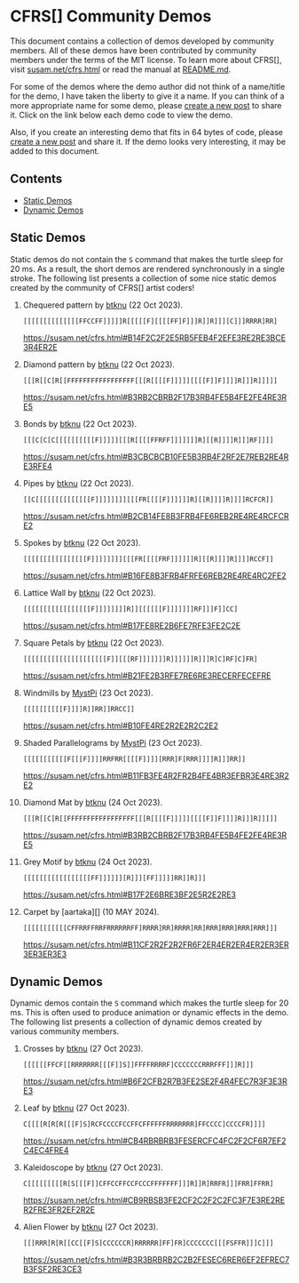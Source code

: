 CFRS[] Community Demos
======================

This document contains a collection of demos developed by community
members.  All of these demos have been contributed by community
members under the terms of the MIT license.  To learn more about
CFRS[], visit [susam.net/cfrs.html](https://susam.net/cfrs.html) or
read the manual at [README.md][].

For some of the demos where the demo author did not think of a
name/title for the demo, I have taken the liberty to give it a name.
If you can think of a more appropriate name for some demo, please
[create a new post][post] to share it.  Click on the link below each
demo code to view the demo.

Also, if you create an interesting demo that fits in 64 bytes of code,
please [create a new post][post] and share it.  If the demo looks very
interesting, it may be added to this document.

[README.md]: README.md
[post]: https://github.com/susam/cfrs/issues/new



Contents
--------

* [Static Demos](#static-demos)
* [Dynamic Demos](#dynamic-demos)


Static Demos
------------

Static demos do not contain the `S` command that makes the turtle
sleep for 20 ms.  As a result, the short demos are rendered
synchronously in a single stroke.  The following list presents a
collection of some nice static demos created by the community of
CFRS[] artist coders!

 1. Chequered pattern by [btknu][] (22 Oct 2023).

    ```
    [[[[[[[[[[[[[[FFCCFF]]]]]R[[[[[F][[[[FF]F]]]R]]R]]][C]]]RRRR]RR]
    ```

    <https://susam.net/cfrs.html#B14F2C2F2E5RB5FEB4F2EFE3RE2RE3BCE3R4ER2E>


 2. Diamond pattern by [btknu][] (22 Oct 2023).

    ```
    [[[R[[C[R[[FFFFFFFFFFFFFFFFF[[[R[[[[F]]]]][[[[F]]F]]]]R]]]R]]]]]
    ```

    <https://susam.net/cfrs.html#B3RB2CBRB2F17B3RB4FE5B4FE2FE4RE3RE5>

 3. Bonds by [btknu][] (22 Oct 2023).

    ```
    [[[C[C[C[[[[[[[[[[F]]]]][[[R[[[[FFRFF]]]]]]]R][[R]]]]R]]]RF]]]]
    ```

    <https://susam.net/cfrs.html#B3CBCBCB10FE5B3RB4F2RF2E7REB2RE4RE3RFE4>

 4. Pipes by [btknu][] (22 Oct 2023).

    ```
    [[C[[[[[[[[[[[[[[F]]]]]]]][[[FR[[[[F]]]]]]R][[R]]]]R]]]]RCFCR]]
    ```

    <https://susam.net/cfrs.html#B2CB14FE8B3FRB4FE6REB2RE4RE4RCFCRE2>

 5. Spokes by [btknu][] (22 Oct 2023).

    ```
    [[[[[[[[[[[[[[[[F]]]]]]]][[[FR[[[[FRF]]]]]]R][[R]]]]R]]]]RCCF]]
    ```

    <https://susam.net/cfrs.html#B16FE8B3FRB4FRFE6REB2RE4RE4RC2FE2>

 6. Lattice Wall by [btknu][] (22 Oct 2023).

    ```
    [[[[[[[[[[[[[[[[[F]]]]]]]]R]][[[[[[F]]]]]]]RF]]]F]]CC]
    ```

    <https://susam.net/cfrs.html#B17FE8RE2B6FE7RFE3FE2C2E>


 7. Square Petals by [btknu][] (22 Oct 2023).

    ```
    [[[[[[[[[[[[[[[[[[[[[F]][[[RF]]]]]]]R]]]]]]R]]]R]C]RF]C]FR]
    ```

    <https://susam.net/cfrs.html#B21FE2B3RFE7RE6RE3RECERFECEFRE>


 8. Windmills by [MystPi][] (23 Oct 2023).

    ```
    [[[[[[[[[[F]]]]R]]RR]]RRCC]]
    ```

    <https://susam.net/cfrs.html#B10FE4RE2R2E2R2C2E2>

 9. Shaded Parallelograms by [MystPi][] (23 Oct 2023).

    ```
    [[[[[[[[[[[F[[[F]]]]RRFRR[[[[F]]]][RRR]F[RRR]]]]R]]]RR]]
    ```

    <https://susam.net/cfrs.html#B11FB3FE4R2FR2B4FE4BR3EFBR3E4RE3R2E2>


10. Diamond Mat by [btknu][] (24 Oct 2023).

    ```
    [[[R[[C[R[[FFFFFFFFFFFFFFFFF[[[R[[[[F]]]]][[[[F]]F]]]]R]]]R]]]]]
    ```

    <https://susam.net/cfrs.html#B3RB2CBRB2F17B3RB4FE5B4FE2FE4RE3RE5>

11. Grey Motif by [btknu][] (24 Oct 2023).

    ```
    [[[[[[[[[[[[[[[[[FF]]]]]][R]]][FF]]]]]RR]]R]]]
    ```

    <https://susam.net/cfrs.html#B17F2E6BRE3BF2E5R2E2RE3>

12. Carpet by [aartaka][] (10 MAY 2024).

    ```
    [[[[[[[[[[[CFFRRFFRRFRRRRRRFF]RRRR]RR]RRRR]RR]RRR]RRR]RRR]RRR]]]
    ```

    <https://susam.net/cfrs.html#B11CF2R2F2R2FR6F2ER4ER2ER4ER2ER3ER3ER3ER3E3>


Dynamic Demos
-------------

Dynamic demos contain the `S` command which makes the turtle sleep for
20 ms.  This is often used to produce animation or dynamic effects in
the demo.  The following list presents a collection of dynamic demos
created by various community members.

 1. Crosses by [btknu][] (27 Oct 2023).

    ```
    [[[[[[FFCF[[RRRRRRR[[[F]]S]]FFFFRRRRF]CCCCCCCRRRFFF]]]R]]]
    ```

    <https://susam.net/cfrs.html#B6F2CFB2R7B3FE2SE2F4R4FEC7R3F3E3RE3>

 2. Leaf by [btknu][] (27 Oct 2023).

    ```
    C[[[[R[R[R[[[F]S]RCFCCCCFCCFFCFFFFFFRRRRRRR]FFCCCC]CCCCFR]]]]
    ```

    <https://susam.net/cfrs.html#CB4RBRBRB3FESERCFC4FC2F2CF6R7EF2C4EC4FRE4>

 3. Kaleidoscope by [btknu][] (27 Oct 2023).

    ```
    C[[[[[[[[[R[S[[[F]]CFFCCFFCCFCCCFFFFFFF]]]R]]R]RRFR]]]FRR]FFRR]
    ```

    <https://susam.net/cfrs.html#CB9RBSB3FE2CF2C2F2C2FC3F7E3RE2RER2FRE3FR2EF2R2E>

 4. Alien Flower by [btknu][] (27 Oct 2023).

    ```
    [[[RRR[R[R[[CC[[F]S]CCCCCCR]RRRRRR]FF]FR]CCCCCCC[[[FSFFR]]]C]]]
    ```

    <https://susam.net/cfrs.html#B3R3BRBRB2C2B2FESEC6RER6EF2EFREC7B3FSF2RE3CE3>


<!-- Authors -->

[btknu]: https://github.com/btknu
[MystPi]: https://github.com/MystPi
